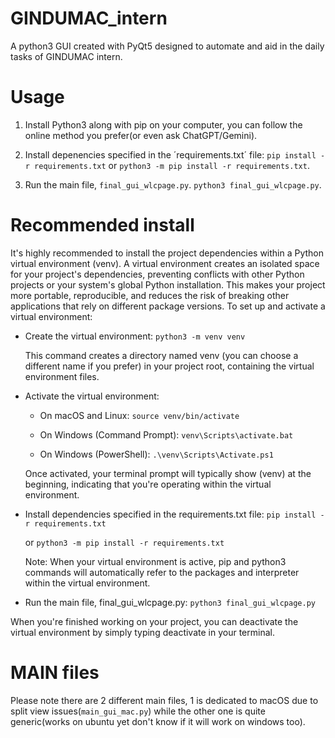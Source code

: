 # GINDUMAC_intern
A python3 GUI created with PyQt5 designed to automate and aid in the daily tasks of GINDUMAC intern.

# Usage

1. Install Python3 along with pip on your computer, you can follow the online method you prefer(or even ask ChatGPT/Gemini).

2. Install depenencies specified in the ´requirements.txt´ file: `pip install -r requirements.txt` or `python3 -m pip install -r requirements.txt`.

3. Run the main file, `final_gui_wlcpage.py`. `python3 final_gui_wlcpage.py`.

# Recommended install

It's highly recommended to install the project dependencies within a Python virtual environment (venv). A virtual environment creates an isolated space for your project's dependencies, preventing conflicts with other Python projects or your system's global Python installation. This makes your project more portable, reproducible, and reduces the risk of breaking other applications that rely on different package versions.
To set up and activate a virtual environment:
 * Create the virtual environment:
   `python3 -m venv venv`

   This command creates a directory named venv (you can choose a different name if you prefer) in your project root, containing the virtual environment files.
 * Activate the virtual environment:
   * On macOS and Linux:
     `source venv/bin/activate`

   * On Windows (Command Prompt):
     `venv\Scripts\activate.bat`

   * On Windows (PowerShell):
     `.\venv\Scripts\Activate.ps1`

   Once activated, your terminal prompt will typically show (venv) at the beginning, indicating that you're operating within the virtual environment.
 * Install dependencies specified in the requirements.txt file:
   `pip install -r requirements.txt`

   or
   `python3 -m pip install -r requirements.txt`

   Note: When your virtual environment is active, pip and python3 commands will automatically refer to the packages and interpreter within the virtual environment.
 * Run the main file, final_gui_wlcpage.py:
   `python3 final_gui_wlcpage.py`

When you're finished working on your project, you can deactivate the virtual environment by simply typing deactivate in your terminal.

# MAIN files

Please note there are 2 different main files, 1 is dedicated to macOS due to split view issues(`main_gui_mac.py`) while the other one is quite generic(works on ubuntu yet don't know if it will work on windows too).

